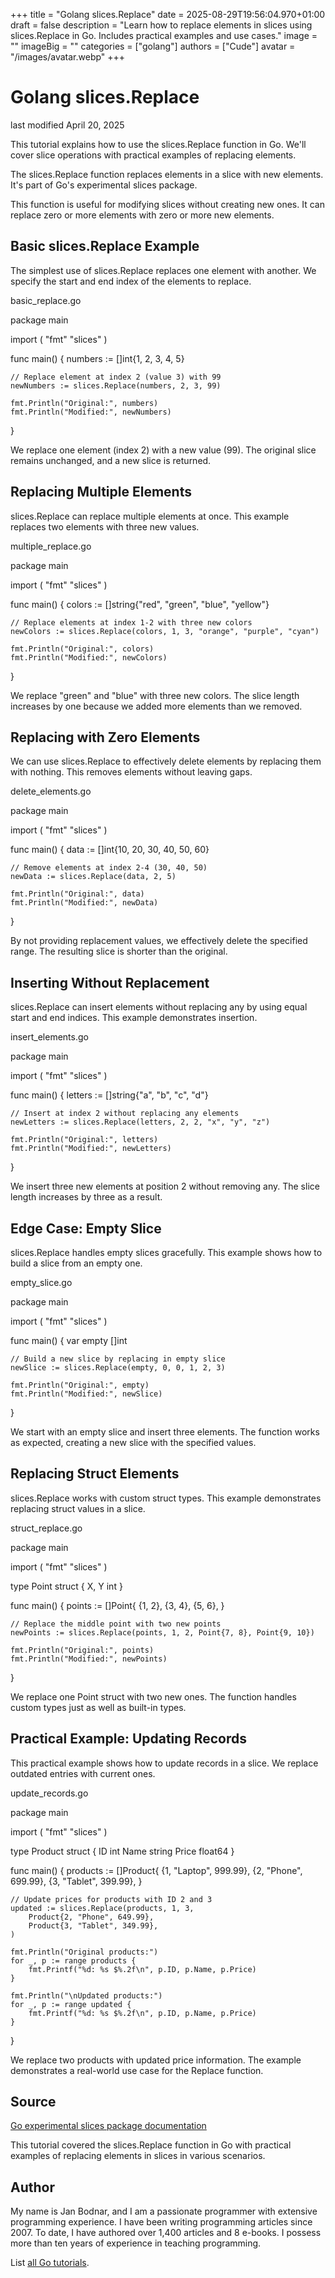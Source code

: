 +++
title = "Golang slices.Replace"
date = 2025-08-29T19:56:04.970+01:00
draft = false
description = "Learn how to replace elements in slices using slices.Replace in Go. Includes practical examples and use cases."
image = ""
imageBig = ""
categories = ["golang"]
authors = ["Cude"]
avatar = "/images/avatar.webp"
+++

# Golang slices.Replace

last modified April 20, 2025

This tutorial explains how to use the slices.Replace function in Go.
We'll cover slice operations with practical examples of replacing elements.

The slices.Replace function replaces elements in a slice with new
elements. It's part of Go's experimental slices package.

This function is useful for modifying slices without creating new ones. It can
replace zero or more elements with zero or more new elements.

## Basic slices.Replace Example

The simplest use of slices.Replace replaces one element with
another. We specify the start and end index of the elements to replace.

basic_replace.go
  

package main

import (
    "fmt"
    "slices"
)

func main() {
    numbers := []int{1, 2, 3, 4, 5}
    
    // Replace element at index 2 (value 3) with 99
    newNumbers := slices.Replace(numbers, 2, 3, 99)
    
    fmt.Println("Original:", numbers)
    fmt.Println("Modified:", newNumbers)
}

We replace one element (index 2) with a new value (99). The original slice
remains unchanged, and a new slice is returned.

## Replacing Multiple Elements

slices.Replace can replace multiple elements at once. This example
replaces two elements with three new values.

multiple_replace.go
  

package main

import (
    "fmt"
    "slices"
)

func main() {
    colors := []string{"red", "green", "blue", "yellow"}
    
    // Replace elements at index 1-2 with three new colors
    newColors := slices.Replace(colors, 1, 3, "orange", "purple", "cyan")
    
    fmt.Println("Original:", colors)
    fmt.Println("Modified:", newColors)
}

We replace "green" and "blue" with three new colors. The slice length increases
by one because we added more elements than we removed.

## Replacing with Zero Elements

We can use slices.Replace to effectively delete elements by
replacing them with nothing. This removes elements without leaving gaps.

delete_elements.go
  

package main

import (
    "fmt"
    "slices"
)

func main() {
    data := []int{10, 20, 30, 40, 50, 60}
    
    // Remove elements at index 2-4 (30, 40, 50)
    newData := slices.Replace(data, 2, 5)
    
    fmt.Println("Original:", data)
    fmt.Println("Modified:", newData)
}

By not providing replacement values, we effectively delete the specified range.
The resulting slice is shorter than the original.

## Inserting Without Replacement

slices.Replace can insert elements without replacing any by using
equal start and end indices. This example demonstrates insertion.

insert_elements.go
  

package main

import (
    "fmt"
    "slices"
)

func main() {
    letters := []string{"a", "b", "c", "d"}
    
    // Insert at index 2 without replacing any elements
    newLetters := slices.Replace(letters, 2, 2, "x", "y", "z")
    
    fmt.Println("Original:", letters)
    fmt.Println("Modified:", newLetters)
}

We insert three new elements at position 2 without removing any. The slice
length increases by three as a result.

## Edge Case: Empty Slice

slices.Replace handles empty slices gracefully. This example shows
how to build a slice from an empty one.

empty_slice.go
  

package main

import (
    "fmt"
    "slices"
)

func main() {
    var empty []int
    
    // Build a new slice by replacing in empty slice
    newSlice := slices.Replace(empty, 0, 0, 1, 2, 3)
    
    fmt.Println("Original:", empty)
    fmt.Println("Modified:", newSlice)
}

We start with an empty slice and insert three elements. The function works as
expected, creating a new slice with the specified values.

## Replacing Struct Elements

slices.Replace works with custom struct types. This example
demonstrates replacing struct values in a slice.

struct_replace.go
  

package main

import (
    "fmt"
    "slices"
)

type Point struct {
    X, Y int
}

func main() {
    points := []Point{
        {1, 2},
        {3, 4},
        {5, 6},
    }
    
    // Replace the middle point with two new points
    newPoints := slices.Replace(points, 1, 2, Point{7, 8}, Point{9, 10})
    
    fmt.Println("Original:", points)
    fmt.Println("Modified:", newPoints)
}

We replace one Point struct with two new ones. The function handles custom types
just as well as built-in types.

## Practical Example: Updating Records

This practical example shows how to update records in a slice. We replace
outdated entries with current ones.

update_records.go
  

package main

import (
    "fmt"
    "slices"
)

type Product struct {
    ID    int
    Name  string
    Price float64
}

func main() {
    products := []Product{
        {1, "Laptop", 999.99},
        {2, "Phone", 699.99},
        {3, "Tablet", 399.99},
    }
    
    // Update prices for products with ID 2 and 3
    updated := slices.Replace(products, 1, 3,
        Product{2, "Phone", 649.99},
        Product{3, "Tablet", 349.99},
    )
    
    fmt.Println("Original products:")
    for _, p := range products {
        fmt.Printf("%d: %s $%.2f\n", p.ID, p.Name, p.Price)
    }
    
    fmt.Println("\nUpdated products:")
    for _, p := range updated {
        fmt.Printf("%d: %s $%.2f\n", p.ID, p.Name, p.Price)
    }
}

We replace two products with updated price information. The example demonstrates
a real-world use case for the Replace function.

## Source

[Go experimental slices package documentation](https://pkg.go.dev/golang.org/x/exp/slices)

This tutorial covered the slices.Replace function in Go with practical
examples of replacing elements in slices in various scenarios.

## Author

My name is Jan Bodnar, and I am a passionate programmer with extensive
programming experience. I have been writing programming articles since 2007.
To date, I have authored over 1,400 articles and 8 e-books. I possess more
than ten years of experience in teaching programming.

List [all Go tutorials](/golang/).